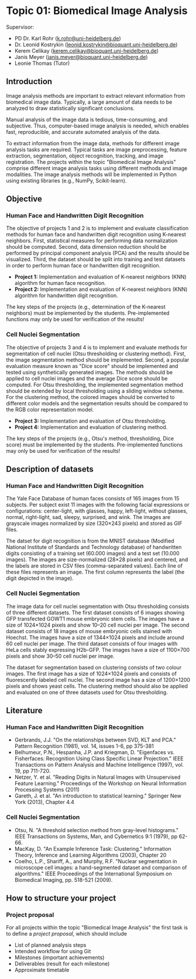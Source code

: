 # Topic 01: Biomedical Image Analysis

Supervisor:

* PD Dr. Karl Rohr     (k.rohr@uni-heidelberg.de)
* Dr. Leonid Kostrykin (leonid.kostrykin@bioquant.uni-heidelberg.de)
* Kerem Celikay        (kerem.celikay@bioquant.uni-heidelberg.de)
* Janis Meyer          (janis.meyer@bioquant.uni-heidelberg.de)
* Leonie Thomas (Tutor)

## Introduction

Image analysis methods are important to extract relevant information from biomedical image data. Typically, a large amount of data needs to be analyzed to draw statistically significant conclusions.

Manual analysis of the image data is tedious, time-consuming, and subjective. Thus, computer-based image analysis is needed, which enables fast, reproducible, and accurate automated analysis of the data.

To extract information from the image data, methods for different image analysis tasks are required. Typical tasks are image preprocessing, feature extraction, segmentation, object recognition, tracking, and image registration. The projects within the topic "Biomedical Image Analysis" comprise different image analysis tasks using different methods and image modalities. The image analysis methods will be implemented in Python using existing libraries (e.g., NumPy, Scikit-learn).

## Objective

### Human Face and Handwritten Digit Recognition

The objective of projects 1 and 2 is to implement and evaluate classification methods for human face and handwritten digit recognition using K-nearest neighbors. First, statistical measures for performing data normalization should be computed. Second, data dimension reduction should be performed by principal component analysis (PCA) and the results should be visualized. Third, the dataset should be split into training and test datasets in order to perform human face or handwritten digit recognition.

- **Project 1:** Implementation and evaluation of K-nearest neighbors (KNN) algorithm for human face recognition.
- **Project 2:** Implementation and evaluation of K-nearest neighbors (KNN) algorithm for handwritten digit recognition.

The key steps of the projects (e.g., determination of the K-nearest neighbors) must be implemented by the students. Pre-implemented functions may only be used for verification of the results!


### Cell Nuclei Segmentation

The objective of projects 3 and 4 is to implement and evaluate methods for segmentation of cell nuclei (Otsu thresholding or clustering method). First, the image segmentation method should be implemented. Second, a popular evaluation measure known as "Dice score" should be implemented and tested using synthetically generated images. The methods should be applied to cell nuclei images and the average Dice score should be computed. For Otsu thresholding, the implemented segmentation method should be extended by local thresholding using a sliding window scheme. For the clustering method, the colored images should be converted to different color models and the segmentation results should be compared to the RGB color representation model.

- **Project 3:** Implementation and evaluation of Otsu thresholding.
- **Project 4:** Implementation and evaluation of clustering method.

The key steps of the projects (e.g., Otsu's method, thresholding, Dice score) must be implemented by the students. Pre-implemented functions may only be used for verification of the results!

## Description of datasets

### Human Face and Handwritten Digit Recognition

The Yale Face Database of human faces consists of 165 images from 15 subjects. Per subject exist 11 images with the following facial expressions or configurations: center-light, with glasses, happy, left-light, without glasses, normal, right-light, sad, sleepy, surprised, and wink. The images are grayscale images normalized by size (320×243 pixels) and stored as GIF files.

The datset for digit recognition is from the MNIST database (Modified National Institute of Standards and Technology database) of handwritten digits consisting of a training set (60.000 images) and a test set (10.000 images). The images are size-normalized (28×28 pixels) and centered, and the labels are stored in CSV files (comma-separated values). Each line of these files represents an image. The first column represents the label (the digit depicted in the image).

### Cell Nuclei Segmentation

The image data for cell nuclei segmentation with Otsu thresholding consists of three different datasets. The first dataset consists of 6 images showing GFP transfected GOWT1 mouse embryonic stem cells. The images have a size of 1024×1024 pixels and show 10–20 cell nuclei per image. The second dataset consists of 18 images of mouse embryonic cells stained with Hoechst. The images have a size of 1344×1024 pixels and include around 60 cell nuclei per image. The third dataset consists of four images with HeLa cells stably expressing H2b-GFP. The images have a size of 1100×700 pixels and show 30–50 cell nuclei per image.

The dataset for segmentation based on clustering consists of two colour images. The first image has a size of 1024×1024 pixels and consists of fluorescently labeled cell nuclei. The second image has a size of 1200×1200 pixels and shows yeast cells. The clustering method should also be applied and evaluated on one of three datasets used for Otsu thresholding.

## Literature

### Human Face and Handwritten Digit Recognition

- Gerbrands, J.J. "On the relationships between SVD, KLT and PCA." Pattern Recognition (1981), vol. 14, issues 1-6, pp 375-381
- Belhumeur, P.N., Hespanha, J.P. and Kriegman, D. "Eigenfaces vs. Fisherfaces: Recognition Using Class Specific Linear Projection." IEEE Transactions on Pattern Analysis and Machine Intelligence (1997), vol. 19, pp 711-720.
- Netzer, Y. et al. "Reading Digits in Natural Images with Unsupervised Feature Learning." Proceedings of the Workshop on Neural Information Processing Systems (2011)
- Gareth, J. et al. "An introduction to statistical learning." Springer New York (2013), Chapter 4.4

### Cell Nuclei Segmentation

- Otsu, N. "A threshold selection method from gray-level histograms." IEEE Transactions on Systems, Man, and Cybernetics 9:1 (1979), pp 62-66.
- MacKay, D. "An Example Inference Task: Clustering." Information Theory, Inference and Learning Algorithms (2003), Chapter 20
- Coelho, L.P., Shariff, A., and Murphy, R.F. "Nuclear segmentation in microscope cell images: a hand-segmented dataset and comparison of algorithms." IEEE Proceedings of the International Symposium on Biomedical Imaging, pp. 518-521 (2009).

## How to structure your project

### Project proposal

For all projects within the topic "Biomedical Image Analysis" the first task
is to define a *project proposal*, which should include

- List of planned analysis steps
- Intended workflow for using Git
- Milestones (important achievements)
- Deliverables (result for each milestone)
- Approximate timetable
